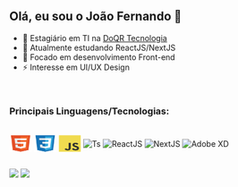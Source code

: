 ## Olá, eu sou o João Fernando 👋

- 🔭 Estagiário em TI na [DoQR Tecnologia](http://doqr.com.br/)
- 🌱 Atualmente estudando ReactJS/NextJS
- 🎯 Focado em desenvolvimento Front-end
- ⚡ Interesse em UI/UX Design

<br/>

### Principais Linguagens/Tecnologias:

<div style="display: inline_block"><br>
  <img align="center" alt="HTML" height="30" width="40" src="./imgs/html5-original.svg">
  <img align="center" alt="CSS" height="30" width="40" src="./imgs/css3-original.svg">
  <img align="center" alt="Js" height="30" width="40" src="./imgs/javascript-original.svg">
  <img align="center" alt="Ts" height="30" width="40" src="typescript-original.svg">
  <img align="center" alt="ReactJS" height="30" width="40" src="react-original.svg">
  <img align="center" alt="NextJS" height="30" width="40" src="nextjs-original-wordmark.svg">
  <img align="center" alt="Adobe XD" height="30" width="40" src="xd-plain.svg">
</div>

##

<div> 
   <a href = "mailto:joaofbrigido@hotmail.com"><img src="https://img.shields.io/badge/Microsoft_Outlook-0078D4?style=for-the-badge&logo=microsoft-outlook&logoColor=white" target="_blank"></a>
  <a href="https://www.linkedin.com/in/jo%C3%A3o-fernando-amaral-brigido-21a207175/" target="_blank"><img src="https://img.shields.io/badge/-LinkedIn-%230077B5?style=for-the-badge&logo=linkedin&logoColor=white" target="_blank"></a> 
</div>
